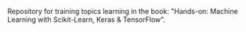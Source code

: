 Repository for training topics learning in the book: "Hands-on: Machine Learning with Scikit-Learn, Keras & TensorFlow".
